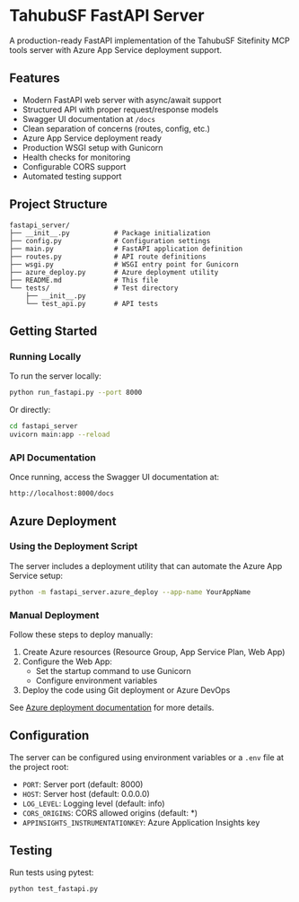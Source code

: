# TahubuSF FastAPI Server

A production-ready FastAPI implementation of the TahubuSF Sitefinity MCP tools server with Azure App Service deployment support.

## Features

- Modern FastAPI web server with async/await support
- Structured API with proper request/response models
- Swagger UI documentation at `/docs`
- Clean separation of concerns (routes, config, etc.)
- Azure App Service deployment ready
- Production WSGI setup with Gunicorn
- Health checks for monitoring
- Configurable CORS support
- Automated testing support

## Project Structure

```
fastapi_server/
├── __init__.py           # Package initialization
├── config.py             # Configuration settings
├── main.py               # FastAPI application definition
├── routes.py             # API route definitions
├── wsgi.py               # WSGI entry point for Gunicorn
├── azure_deploy.py       # Azure deployment utility
├── README.md             # This file
└── tests/                # Test directory
    ├── __init__.py
    └── test_api.py       # API tests
```

## Getting Started

### Running Locally

To run the server locally:

```bash
python run_fastapi.py --port 8000
```

Or directly:

```bash
cd fastapi_server
uvicorn main:app --reload
```

### API Documentation

Once running, access the Swagger UI documentation at:

```
http://localhost:8000/docs
```

## Azure Deployment

### Using the Deployment Script

The server includes a deployment utility that can automate the Azure App Service setup:

```bash
python -m fastapi_server.azure_deploy --app-name YourAppName
```

### Manual Deployment

Follow these steps to deploy manually:

1. Create Azure resources (Resource Group, App Service Plan, Web App)
2. Configure the Web App:
   - Set the startup command to use Gunicorn
   - Configure environment variables
3. Deploy the code using Git deployment or Azure DevOps

See [Azure deployment documentation](https://docs.microsoft.com/en-us/azure/app-service/quickstart-python) for more details.

## Configuration

The server can be configured using environment variables or a `.env` file at the project root:

- `PORT`: Server port (default: 8000)
- `HOST`: Server host (default: 0.0.0.0)
- `LOG_LEVEL`: Logging level (default: info)
- `CORS_ORIGINS`: CORS allowed origins (default: *)
- `APPINSIGHTS_INSTRUMENTATIONKEY`: Azure Application Insights key

## Testing

Run tests using pytest:

```bash
python test_fastapi.py
```
